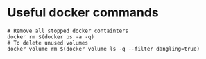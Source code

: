 # Useful  docker  commands
    # Remove all stopped docker containters
    docker rm $(docker ps -a -q)
    # To delete unused volumes 
    docker volume rm $(docker volume ls -q --filter dangling=true)